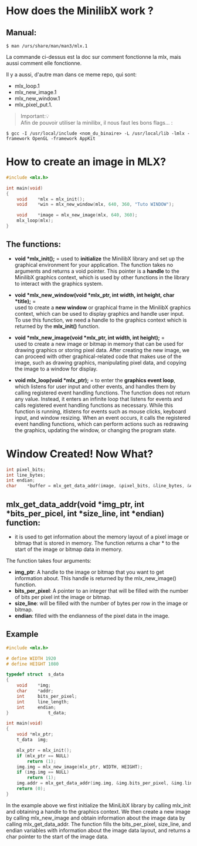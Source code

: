 # How does the MinilibX work ?

## Manual:

```shell
$ man /urs/share/man/man3/mlx.1
```

La commande ci-dessus est la doc sur comment fonctionne la mlx, mais aussi comment elle fonctionne.

Il y a aussi, d'autre man dans ce meme repo, qui sont:
- mlx_loop.1
- mlx_new_image.1
- mlx_new_window.1
- mlx_pixel_put.1.

> Important:💡<br>
Afin de pouvoir utiliser la minilibx, il nous faut les bons flags... :<br>
```shell
$ gcc -I /usr/local/include <nom_du_binaire> -L /usr/local/lib -lmlx -framework OpenGL -framework AppKit
```

# How to create an image in MLX?
```c
#include <mlx.h>

int	main(void)
{
	void	*mlx = mlx_init();
	void	*win = mlx_new_window(mlx, 640, 360, "Tuto WINDOW");

	void	*image = mlx_new_image(mlx, 640, 360);
	mlx_loop(mlx);
}
```
## The functions:
- __void *mlx_init();__ = used to __initialize__ the MinilibX library and set up the graphical environment for your application. The function takes no arguments and returns a void pointer. This pointer is a __handle__ to the MinilibX graphics context, which is used by other functions in the library to interact with the graphics system.

- __void *mlx_new_window(void *mlx_ptr, int width, int height, char *title);__ = <br>
used to create a __new window__ or graphical frame in the MinilibX graphics context, which can be used to display graphics and handle user input. To use this function, we need a handle to the graphics context which is returned by the __mlx_init()__ function.

- __void *mlx_new_image(void *mlx_ptr, int width, int height);__ = <br>
used to create a new image or bitmap in memory that can be used for drawing graphics or storing pixel data. After creating the new image, we can proceed with other graphical-related code that makes use of the image, such as drawing graphics, manipulating pixel data, and copying the image to a window for display.

- __void mlx_loop(void *mlx_ptr);__ = to enter the __graphics event loop__, which listens for user input and other events, and handles them by calling registered event handling functions. The function does not return any value. Instead, it enters an infinite loop that listens for events and calls registered event handling functions as necessary. While this function is running, itlistens for events such as mouse clicks, keyboard input, and window resizing. When an event occurs, it calls the registered event handling functions, which can perform actions such as redrawing the graphics, updating the window, or changing the program state.

# Window Created! Now What?
```c
int	pixel_bits;
int	line_bytes;
int	endian;
char	*buffer = mlx_get_data_addr(image, &pixel_bits, &line_bytes, &endian);
```

## mlx_get_data_addr(void *img_ptr, int *bits_per_picel, int *size_line, int *endian) function:
- it is used to get information about the memory layout of a pixel image or bitmap that is stored in memory. The function returns a char * to the start of the image or bitmap data in memory.

The function takes four arguments:<br>

- __img_ptr__: A handle to the image or bitmap that you want to get information about. This handle is returned by the mlx_new_image() function.
- __bits_per_pixel__: A pointer to an integer that will be filled with the number of bits per pixel int the image or bitmap.
- __size_line__: will be filled with the number of bytes per row in the image or bitmap.
- __endian__: filled with the endianness of the pixel data in the image.

## Example
```c
#include <mlx.h>

# define WIDTH 1920
# define HEIGHT 1080

typedef struct	s_data
{
	void	*img;
	char	*addr;
	int		bits_per_pixel;
	int		line_length;
	int		endian;
}				t_data;

int main(void)
{
	void *mlx_ptr;
	t_data	img;

	mlx_ptr = mlx_init();
	if (mlx_ptr == NULL)
		return (1);
	img.img = mlx_new_image(mlx_ptr, WIDTH, HEIGHT);
	if (img.img == NULL)
		return (1);
	img.addr = mlx_get_data_addr(img.img, &img.bits_per_pixel, &img.line_length, &img.endian);
	return (0);
}
```

In the example above we first initialize the MiniLibX library by calling mlx_init and obtaining a handle to the graphics context. We then create a new image by calling mlx_new_image and obtain information about the image data by calling mlx_get_data_addr. The function fills the bits_per_pixel, size_line, and endian variables with information about the image data layout, and returns a char pointer to the start of the image data.

